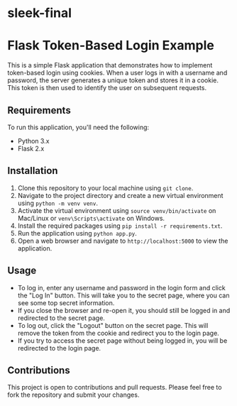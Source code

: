 # sleek-final
# Flask Token-Based Login Example

This is a simple Flask application that demonstrates how to implement token-based login using cookies. When a user logs in with a username and password, the server generates a unique token and stores it in a cookie. This token is then used to identify the user on subsequent requests.

## Requirements

To run this application, you'll need the following:

- Python 3.x
- Flask 2.x

## Installation

1. Clone this repository to your local machine using `git clone`.
2. Navigate to the project directory and create a new virtual environment using `python -m venv venv`.
3. Activate the virtual environment using `source venv/bin/activate` on Mac/Linux or `venv\Scripts\activate` on Windows.
4. Install the required packages using `pip install -r requirements.txt`.
5. Run the application using `python app.py`.
6. Open a web browser and navigate to `http://localhost:5000` to view the application.

## Usage

- To log in, enter any username and password in the login form and click the "Log In" button. This will take you to the secret page, where you can see some top secret information.
- If you close the browser and re-open it, you should still be logged in and redirected to the secret page.
- To log out, click the "Logout" button on the secret page. This will remove the token from the cookie and redirect you to the login page.
- If you try to access the secret page without being logged in, you will be redirected to the login page.

## Contributions

This project is open to contributions and pull requests. Please feel free to fork the repository and submit your changes.
